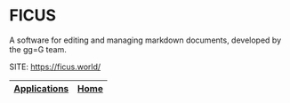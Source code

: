 # FICUS

 A software for editing and managing markdown documents, developed by the gg=G team.

 SITE: https://ficus.world/

 | [Applications](https://portable-linux-apps.github.io/apps.html) | [Home](https://portable-linux-apps.github.io)
 | --- | --- |
